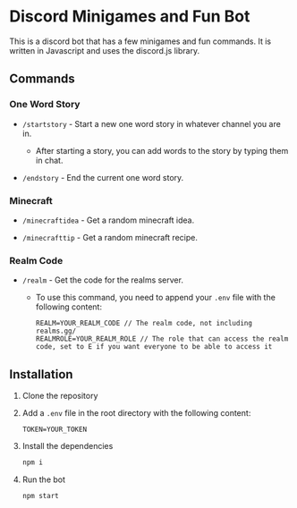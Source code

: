 # Discord Minigames and Fun Bot

This is a discord bot that has a few minigames and fun commands. It is written in Javascript and uses the discord.js library.

## Commands

### One Word Story

- `/startstory` - Start a new one word story in whatever channel you are in.

  - After starting a story, you can add words to the story by typing them in chat.

- `/endstory` - End the current one word story.

### Minecraft

- `/minecraftidea` - Get a random minecraft idea.

- `/minecrafttip` - Get a random minecraft recipe.

### Realm Code

- `/realm` - Get the code for the realms server.
  - To use this command, you need to append your `.env` file with the following content:

    ```env
    REALM=YOUR_REALM_CODE // The realm code, not including realms.gg/
    REALMROLE=YOUR_REALM_ROLE // The role that can access the realm code, set to E if you want everyone to be able to access it
    ```

## Installation

1. Clone the repository

2. Add a `.env` file in the root directory with the following content:

    ```env
    TOKEN=YOUR_TOKEN
    ```

3. Install the dependencies

    ```bash
    npm i
    ```

4. Run the bot

    ```bash
    npm start
    ```

